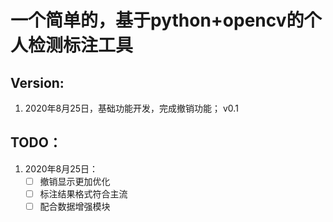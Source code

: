 # 一个简单的，基于python+opencv的个人检测标注工具

## Version:
1. 2020年8月25日，基础功能开发，完成撤销功能；  v0.1

## TODO：

1. 2020年8月25日：
    * [ ] 撤销显示更加优化
    * [ ] 标注结果格式符合主流
    * [ ] 配合数据增强模块
